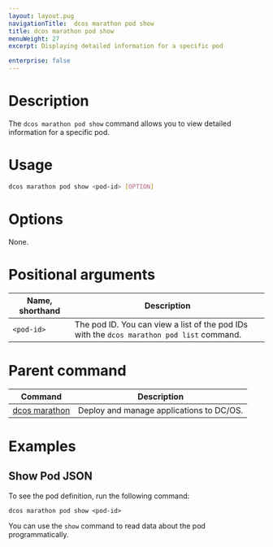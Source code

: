 ```yaml
---
layout: layout.pug
navigationTitle:  dcos marathon pod show
title: dcos marathon pod show
menuWeight: 27
excerpt: Displaying detailed information for a specific pod

enterprise: false
---
```



# Description
The `dcos marathon pod show` command allows you to view detailed information for a specific pod.

# Usage

```bash
dcos marathon pod show <pod-id> [OPTION]
```

# Options

None.

# Positional arguments

| Name, shorthand |  Description |
|---------|-------------|
| `<pod-id>`   | The pod ID. You can view a list of the pod IDs with the `dcos marathon pod list` command.|

# Parent command

| Command | Description |
|---------|-------------|
| [dcos marathon](/dcos/1.11/cli/command-reference/dcos-marathon/) | Deploy and manage applications to DC/OS. |

# Examples

## Show Pod JSON
To see the pod definition, run the following command:
```
dcos marathon pod show <pod-id>
```
You can use the `show` command to read data about the pod programmatically.
